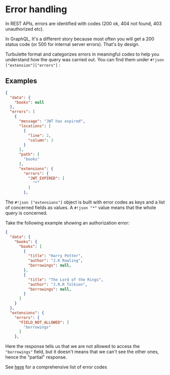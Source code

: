 # Error handling

In REST APIs, errors are identified with codes (200 ok, 404 not found, 403 unauthorized etc).

In GraphQL, It's a different story because most often you will get a 200 status code
(or 500 for internal server errors). That's by design.

Turbulette format and categorizes errors in meaningful codes to help you understand how the query was carried out.
You can find them under `#!json ["extension"]["errors"]` :

## Examples

```json hl_lines="17 18 19 20"
{
  "data": {
    "books": null
  },
  "errors": [
    {
      "message": "JWT has expired",
      "locations": [
        {
          "line": 2,
          "column": 3
        }
      ],
      "path": [
        "books"
      ],
      "extensions": {
        "errors": {
          "JWT_EXPIRED": [
            "*"
          ]
        },
```

The `#!json ["extensions"]` object is built with error codes as keys and a list of concerned fields as values. A `#!json "*"` value means that the whole query is concerned.

Take the following example showing an authorization error:

```json hl_lines="20 21 22 23"
{
  "data": {
    "books": {
      "books": [
        {
          "title": "Harry Potter",
          "author": "J.K Rowling",
          "borrowings": null,
        },
        {
          "title": "The Lord of the Rings",
          "author": "J.R.R Tolkien",
          "borrowings": null,
        }
      ]
    }
  },
  "extensions": {
    "errors": {
      "FIELD_NOT_ALLOWED": [
        "borrowings"
      ]
    },
```

Here the response tells us that we are not allowed to access the `"borrowings"` field, but it doesn't means that we can't see the other ones,
hence the "partial" response.

See [here](/reference/error_codes) for a comprehensive list of error codes
